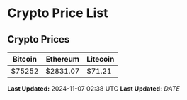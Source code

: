 # Crypto Price List

## Crypto Prices
| Bitcoin | Ethereum | Litecoin |
| ------- | -------- | -------- |
| $75252 | $2831.07 | $71.21 |
**Last Updated:** 2024-11-07 02:38 UTC
**Last Updated:** $DATE$
